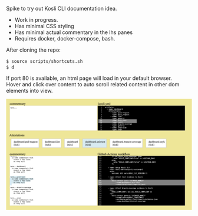 
Spike to try out Kosli CLI documentation idea. 
- Work in progress.
- Has minimal CSS styling
- Has minimal actual commentary in the lhs panes
- Requires docker, docker-compose, bash.  

After cloning the repo:
```
$ source scripts/shortcuts.sh
$ d
```

If port 80 is available, an html page will load in your default browser.  
Hover and click over content to auto scroll related content in other dom elements into view.

![Screenshot](https://github.com/kosli-dev/cli-docs-spike/blob/main/docs/screenshot.png?raw=true)
